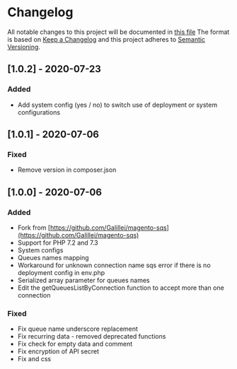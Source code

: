 # Changelog
All notable changes to this project will be documented in [this file](../CHANGELOG.md)
The format is based on [Keep a Changelog](http://keepachangelog.com/) and this project adheres to [Semantic
Versioning](http://semver.org/).

## [1.0.2] - 2020-07-23
### Added
- Add system config (yes / no) to switch use of deployment or system configurations

## [1.0.1] - 2020-07-06
### Fixed
- Remove version in composer.json

## [1.0.0] - 2020-07-06
### Added
- Fork from [https://github.com/Galillei/magento-sqs](https://github.com/Galillei/magento-sqs)
- Support for PHP 7.2 and 7.3
- System configs
- Queues names mapping
- Workaround for unknown connection name sqs error if there is no deployment config in env.php
- Serialized array parameter for queues names
- Edit the getQueuesListByConnection function to accept more than one connection
 
### Fixed
- Fix queue name underscore replacement
- Fix recurring data - removed deprecated functions
- Fix check for empty data and comment
- Fix encryption of API secret
- Fix and css
